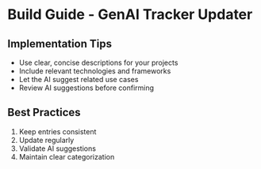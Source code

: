 # Build Guide - GenAI Tracker Updater

## Implementation Tips
- Use clear, concise descriptions for your projects
- Include relevant technologies and frameworks
- Let the AI suggest related use cases
- Review AI suggestions before confirming

## Best Practices
1. Keep entries consistent
2. Update regularly
3. Validate AI suggestions
4. Maintain clear categorization 